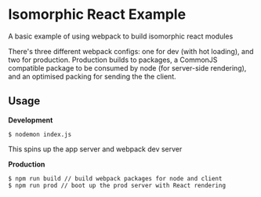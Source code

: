 # Isomorphic React Example

A basic example of using webpack to build isomorphic react modules

There's three different webpack configs: one for dev (with hot loading), and two for production.
Production builds to packages, a CommonJS compatible package to be consumed by node (for server-side rendering), and an optimised packing for sending the the client.

## Usage

**Development**

```
$ nodemon index.js
```

This spins up the app server and webpack dev server


**Production**

```
$ npm run build // build webpack packages for node and client
$ npm run prod // boot up the prod server with React rendering
```